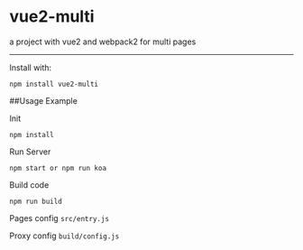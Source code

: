 vue2-multi
===
a project with vue2 and webpack2 for multi pages
***

Install with:

    npm install vue2-multi

##Usage Example

Init

    npm install

Run Server

    npm start or npm run koa

Build code

    npm run build

Pages config
`src/entry.js`

Proxy config
`build/config.js`

